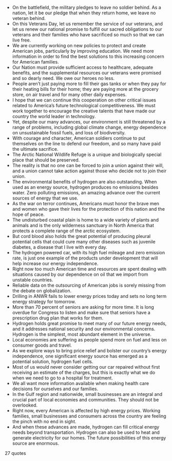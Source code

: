  - On the battlefield, the military pledges to leave no soldier behind. As a nation, let it be our pledge that when they return home, we leave no veteran behind.
 - On this Veterans Day, let us remember the service of our veterans, and let us renew our national promise to fulfill our sacred obligations to our veterans and their families who have sacrificed so much so that we can live free.
 - We are currently working on new policies to protect and create American jobs, particularly by improving education. We need more information in order to find the best solutions to this increasing concern for American families.
 - Our Nation must provide sufficient access to healthcare, adequate benefits, and the supplemental resources our veterans were promised and so dearly need. We owe our heroes no less.
 - People aren’t just paying more to fill their gas tanks or when they pay for their heating bills for their home; they are paying more at the grocery store, on air travel and for many other daily expenses.
 - I hope that we can continue this cooperation on other critical issues related to America’s future technological competitiveness. We must work together to encourage the creative talents that have made our country the world leader in technology.
 - Yet, despite our many advances, our environment is still threatened by a range of problems, including global climate change, energy dependence on unsustainable fossil fuels, and loss of biodiversity.
 - With courage and character, American soldiers continue to put themselves on the line to defend our freedom, and so many have paid the ultimate sacrifice.
 - The Arctic National Wildlife Refuge is a unique and biologically special place that should be preserved.
 - The reality is that no one can be forced to join a union against their will, and a union cannot take action against those who decide not to join their union.
 - The environmental benefits of hydrogen are also outstanding. When used as an energy source, hydrogen produces no emissions besides water. Zero polluting emissions, an amazing advance over the current sources of energy that we use.
 - As the war on terror continues, Americans must honor the brave men and women who gave their lives for the protection of this nation and the hope of peace.
 - The undisturbed coastal plain is home to a wide variety of plants and animals and is the only wilderness sanctuary in North America that protects a complete range of the arctic ecosystem.
 - But cord blood also holds the great potential of producing pleural potential cells that could cure many other diseases such as juvenile diabetes, a disease that I live with every day.
 - The hydrogen powered car, with its high fuel mileage and zero emission rate, is just one example of the products under development that will help increase our energy independence.
 - Right now too much American time and resources are spent dealing with situations caused by our dependence on oil that we import from unstable countries.
 - Reliable data on the outsourcing of American jobs is sorely missing from the debate on globalization.
 - Drilling in ANWR fails to lower energy prices today and sets no long term energy strategy for tomorrow.
 - More than 70 percent of seniors are asking for more time. It is long overdue for Congress to listen and make sure that seniors have a prescription drug plan that works for them.
 - Hydrogen holds great promise to meet many of our future energy needs, and it addresses national security and our environmental concerns. Hydrogen is the simplest, most abundant element in the universe.
 - Local economies are suffering as people spend more on fuel and less on consumer goods and travel.
 - As we explore ways to bring price relief and bolster our country’s energy independence, one significant energy source has emerged as a potential solution, hydrogen fuel cells.
 - Most of us would never consider getting our car repaired without first receiving an estimate of the charges, but this is exactly what we do when we need to go to a hospital for treatment.
 - We all want more information available when making health care decisions for ourselves and our families.
 - In the Gulf region and nationwide, small businesses are an integral and crucial part of local economies and communities. They should not be overlooked.
 - Right now, every American is affected by high energy prices. Working families, small businesses and consumers across the country are feeling the pinch with no end in sight.
 - And when these advances are made, hydrogen can fill critical energy needs beyond transportation. Hydrogen can also be used to heat and generate electricity for our homes. The future possibilities of this energy source are enormous.

27 quotes